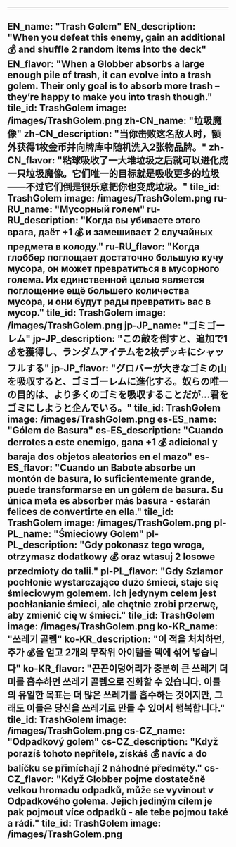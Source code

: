 ---

EN_name: "Trash Golem"
EN_description: "When you defeat this enemy, gain an additional 💰 and shuffle 2 random items into the deck"
EN_flavor: "When a Globber absorbs a large enough pile of trash, it can evolve into a trash golem. Their only goal is to absorb more trash – they’re happy to make you into trash though."
tile_id: TrashGolem
image: /images/TrashGolem.png
zh-CN_name: "垃圾魔像"
zh-CN_description: "当你击败这名敌人时，额外获得1枚金币并向牌库中随机洗入2张物品牌。"
zh-CN_flavor: "粘球吸收了一大堆垃圾之后就可以进化成一只垃圾魔像。它们唯一的目标就是吸收更多的垃圾——不过它们倒是很乐意把你也变成垃圾。"
tile_id: TrashGolem
image: /images/TrashGolem.png
ru-RU_name: "Мусорный голем"
ru-RU_description: "Когда вы убиваете этого врага, даёт +1 💰 и замешивает 2 случайных предмета в колоду."
ru-RU_flavor: "Когда глоббер поглощает достаточно большую кучу мусора, он может превратиться в мусорного голема. Их единственной целью является поглощение ещё большего количества мусора, и они будут рады превратить вас в мусор."
tile_id: TrashGolem
image: /images/TrashGolem.png
jp-JP_name: "ゴミゴーレム"
jp-JP_description: "この敵を倒すと、追加で1💰を獲得し、ランダムアイテムを2枚デッキにシャッフルする"
jp-JP_flavor: "グロバーが大きなゴミの山を吸収すると、ゴミゴーレムに進化する。奴らの唯一の目的は、より多くのゴミを吸収することだが…君をゴミにしようと企んでいる。"
tile_id: TrashGolem
image: /images/TrashGolem.png
es-ES_name: "Gólem de Basura"
es-ES_description: "Cuando derrotes a este enemigo, gana +1 💰 adicional y baraja dos objetos aleatorios en el mazo"
es-ES_flavor: "Cuando un Babote absorbe un montón de basura, lo suficientemente grande, puede transformarse en un gólem de basura. Su única meta es absorber más basura - estarán felices de convertirte en ella."
tile_id: TrashGolem
image: /images/TrashGolem.png
pl-PL_name: "Śmieciowy Golem"
pl-PL_description: "Gdy pokonasz tego wroga, otrzymasz dodatkowy 💰 oraz wtasuj 2 losowe przedmioty do talii."
pl-PL_flavor: "Gdy Szlamor pochłonie wystarczająco dużo śmieci, staje się śmieciowym golemem. Ich jedynym celem jest pochłanianie śmieci, ale chętnie zrobi przerwę, aby zmienić cię w śmieci."
tile_id: TrashGolem
image: /images/TrashGolem.png
ko-KR_name: "쓰레기 골렘"
ko-KR_description: "이 적을 처치하면, 추가 💰을 얻고 2개의 무작위 아이템을 덱에 섞어 넣습니다"
ko-KR_flavor: "끈끈이덩어리가 충분히 큰 쓰레기 더미를 흡수하면 쓰레기 골렘으로 진화할 수 있습니다. 이들의 유일한 목표는 더 많은 쓰레기를 흡수하는 것이지만, 그래도 이들은 당신을 쓰레기로 만들 수 있어서 행복합니다."
tile_id: TrashGolem
image: /images/TrashGolem.png
cs-CZ_name: "Odpadkový golem"
cs-CZ_description: "Když porazíš tohoto nepřítele, získáš 💰 navíc a do balíčku se přimíchají 2 náhodné předměty."
cs-CZ_flavor: "Když Globber pojme dostatečně velkou hromadu odpadků, může se vyvinout v Odpadkového golema. Jejich jediným cílem je pak pojmout více odpadků - ale tebe pojmou také a rádi."
tile_id: TrashGolem
image: /images/TrashGolem.png
---